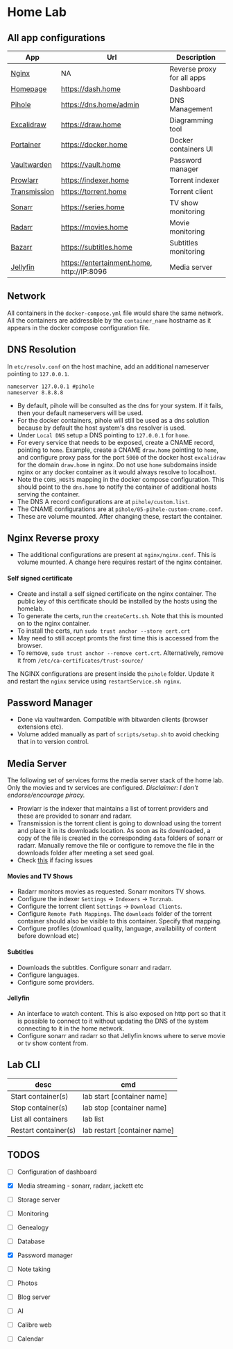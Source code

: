 # Home Lab #

## All app configurations ##

| App                                                       | Url                                        | Description                |
|-----------------------------------------------------------|--------------------------------------------|----------------------------|
| [Nginx](https://nginx.org/en/)                            | NA                                         | Reverse proxy for all apps |
| [Homepage](https://github.com/benphelps/homepage)         | https://dash.home                          | Dashboard                  |
| [Pihole](https://pi-hole.net/)                            | https://dns.home/admin                     | DNS Management             |
| [Excalidraw](https://excalidraw.com)                      | https://draw.home                          | Diagramming tool           |
| [Portainer](https://www.portainer.io)                     | https://docker.home                        | Docker containers UI       |
| [Vaultwarden](https://github.com/dani-garcia/vaultwarden) | https://vault.home                         | Password manager           |
| [Prowlarr](https://prowlarr.com/)                         | https://indexer.home                       | Torrent indexer            |
| [Transmission](https://transmissionbt.com/)               | https://torrent.home                       | Torrent client             |
| [Sonarr](https://sonarr.tv/)                              | https://series.home                        | TV show monitoring         |
| [Radarr](https://radarr.video/)                           | https://movies.home                        | Movie monitoring           |
| [Bazarr](https://www.bazarr.media/)                       | https://subtitles.home                     | Subtitles monitoring       |
| [Jellyfin](https://jellyfin.org/)                         | https://entertainment.home, http://IP:8096 | Media server               |

## Network ##

All containers in the `docker-compose.yml` file would share the same network. All the containers are addressible by the `container_name` hostname as it appears in the docker compose configuration file.

## DNS Resolution ##

In `etc/resolv.conf` on the host machine, add an additional nameserver pointing to `127.0.0.1`.

```
nameserver 127.0.0.1 #pihole
nameserver 8.8.8.8
```

- By default, pihole will be consulted as the dns for your system. If it fails, then your default nameservers will be used.
- For the docker containers, pihole will still be used as a dns solution because by default the host system's dns resolver is used.
- Under `Local DNS` setup a DNS pointing to `127.0.0.1` for `home`.
- For every service that needs to be exposed, create a CNAME record, pointing to `home`. Example, create a CNAME `draw.home` pointing to `home`, and configure proxy pass for the port `5000` of the docker host `excalidraw` for the domain `draw.home` in nginx. Do not use `home` subdomains inside nginx or any docker container as it would always resolve to localhost.
- Note the `CORS_HOSTS` mapping in the docker compose configuration. This should point to the `dns.home` to notify the container of additional hosts serving the container.
- The DNS A record configurations are at `pihole/custom.list`.
- The CNAME configurations are at `pihole/05-pihole-custom-cname.conf`.
- These are volume mounted. After changing these, restart the container.

## Nginx Reverse proxy ##

- The additional configurations are present at `nginx/nginx.conf`. This is volume mounted. A change here requires restart of the nginx container.

#### Self signed certificate ####

- Create and install a self signed certificate on the nginx container. The public key of this certificate should be installed by the hosts using the homelab.
- To generate the certs, run the `createCerts.sh`. Note that this is mounted on to the nginx container.
- To install the certs, run `sudo trust anchor --store cert.crt`
- May need to still accept promts the first time this is accessed from the browser.
- To remove, `sudo trust anchor --remove cert.crt`. Alternatively, remove it from `/etc/ca-certificates/trust-source/`

The NGINX configurations are present inside the `pihole` folder. Update it and restart the `nginx` service using `restartService.sh nginx`.

## Password Manager ##

- Done via vaultwarden. Compatible with bitwarden clients (browser extensions etc).
- Volume added manually as part of `scripts/setup.sh` to avoid checking that in to version control.

## Media Server ##

The following set of services forms the media server stack of the home lab. Only the movies and tv services are configured. _Disclaimer: I don't endorse/encourage piracy._

- Prowlarr is the indexer that maintains a list of torrent providers and these are provided to sonarr and radarr.
- Transmission is the torrent client is going to download using the torrent and place it in its downloads location. As soon as its downloaded, a copy of the file is created in the corresponding `data` folders of sonarr or radarr. Manually remove the file or configure to remove the file in the downloads folder after meeting a set seed goal.
- Check [this](https://stackoverflow.com/questions/75536471/rtorrent-docker-container-failing-to-start-saying-stdbad-alloc) if facing issues

#### Movies and TV Shows ####

- Radarr monitors movies as requested. Sonarr monitors TV shows.
- Configure the indexer `Settings` -> `Indexers` -> `Torznab`.
- Configure the torrent client `Settings` -> `Download Clients`.
- Configure `Remote Path Mappings`. The `downloads` folder of the torrent container should also be visible to this container. Specify that mapping.
- Configure profiles (download quality, language, availability of content before download etc)

#### Subtitles ####

- Downloads the subtitles. Configure sonarr and radarr.
- Configure languages.
- Configure some providers.

#### Jellyfin ####

- An interface to watch content. This is also exposed on http port so that it is possible to connect to it without updating the DNS of the system connecting to it in the home network.
- Configure sonarr and radarr so that Jellyfin knows where to serve movie or tv show content from.

## Lab CLI ##

| desc                 | cmd                          |
|----------------------|------------------------------|
| Start container(s)   | lab start [container name]   |
| Stop container(s)    | lab stop [container name]    |
| List all containers  | lab list                     |
| Restart container(s) | lab restart [container name] |


## TODOS ##

- [ ] Configuration of dashboard
- [x] Media streaming - sonarr, radarr, jackett etc
- [ ] Storage server
- [ ] Monitoring
- [ ] Genealogy
- [ ] Database
- [x] Password manager
- [ ] Note taking
- [ ] Photos
- [ ] Blog server
- [ ] AI
- [ ] Calibre web
- [ ] Calendar


